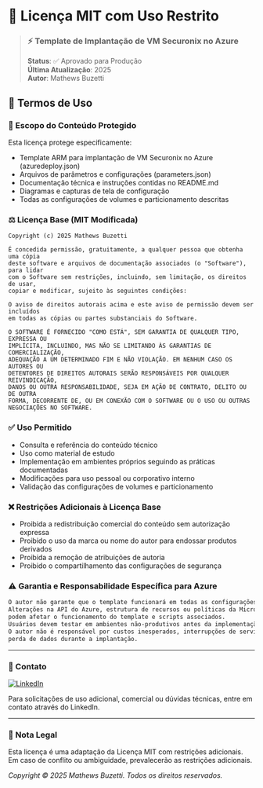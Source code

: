 # 📜 Licença MIT com Uso Restrito

> ### ⚡ Template de Implantação de VM Securonix no Azure
> **Status**: ✅ Aprovado para Produção  
> **Última Atualização**: 2025  
> **Autor**: Mathews Buzetti

## 🔐 Termos de Uso

### 📑 Escopo do Conteúdo Protegido
Esta licença protege especificamente:
- Template ARM para implantação de VM Securonix no Azure (azuredeploy.json)
- Arquivos de parâmetros e configurações (parameters.json)
- Documentação técnica e instruções contidas no README.md
- Diagramas e capturas de tela de configuração
- Todas as configurações de volumes e particionamento descritas

### ⚖️ Licença Base (MIT Modificada)
```
Copyright (c) 2025 Mathews Buzetti

É concedida permissão, gratuitamente, a qualquer pessoa que obtenha uma cópia
deste software e arquivos de documentação associados (o "Software"), para lidar
com o Software sem restrições, incluindo, sem limitação, os direitos de usar,
copiar e modificar, sujeito às seguintes condições:

O aviso de direitos autorais acima e este aviso de permissão devem ser incluídos
em todas as cópias ou partes substanciais do Software.

O SOFTWARE É FORNECIDO "COMO ESTÁ", SEM GARANTIA DE QUALQUER TIPO, EXPRESSA OU
IMPLÍCITA, INCLUINDO, MAS NÃO SE LIMITANDO ÀS GARANTIAS DE COMERCIALIZAÇÃO,
ADEQUAÇÃO A UM DETERMINADO FIM E NÃO VIOLAÇÃO. EM NENHUM CASO OS AUTORES OU
DETENTORES DE DIREITOS AUTORAIS SERÃO RESPONSÁVEIS POR QUALQUER REIVINDICAÇÃO,
DANOS OU OUTRA RESPONSABILIDADE, SEJA EM AÇÃO DE CONTRATO, DELITO OU DE OUTRA
FORMA, DECORRENTE DE, OU EM CONEXÃO COM O SOFTWARE OU O USO OU OUTRAS
NEGOCIAÇÕES NO SOFTWARE.
```

### ✅ Uso Permitido
- Consulta e referência do conteúdo técnico
- Uso como material de estudo
- Implementação em ambientes próprios seguindo as práticas documentadas
- Modificações para uso pessoal ou corporativo interno
- Validação das configurações de volumes e particionamento

### ❌ Restrições Adicionais à Licença Base
- Proibida a redistribuição comercial do conteúdo sem autorização expressa
- Proibido o uso da marca ou nome do autor para endossar produtos derivados
- Proibida a remoção de atribuições de autoria
- Proibido o compartilhamento das configurações de segurança

### ⚠️ Garantia e Responsabilidade Específica para Azure
```markdown
O autor não garante que o template funcionará em todas as configurações do Azure.
Alterações na API do Azure, estrutura de recursos ou políticas da Microsoft
podem afetar o funcionamento do template e scripts associados.
Usuários devem testar em ambientes não-produtivos antes da implementação completa.
O autor não é responsável por custos inesperados, interrupções de serviço ou
perda de dados durante a implantação.
```

---

### 📧 Contato
[![LinkedIn](https://img.shields.io/badge/LinkedIn-Mathews_Buzetti-blue)](https://www.linkedin.com/in/mathewsbuzetti)

Para solicitações de uso adicional, comercial ou dúvidas técnicas, entre em contato através do LinkedIn.

---

### 📝 Nota Legal
Esta licença é uma adaptação da Licença MIT com restrições adicionais. Em caso de conflito ou ambiguidade, prevalecerão as restrições adicionais.

*Copyright © 2025 Mathews Buzetti. Todos os direitos reservados.*
